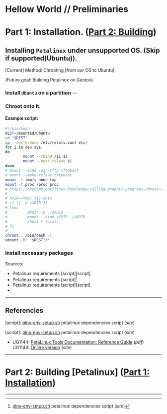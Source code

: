 # Hellow World // Preliminaries

# Part 1: Installation. ([Part 2: Building](#part-2))

## Installing `Petalinux` under unsupported OS. (Skip if supported(Ubuntu)).

[Current] Method: Chrooting [from our OS to Ubuntu].

(Future goal: Building Petalinux on Gentoo)

### Install `Ubuntu` on a partition --

### Chroot onto it.

#### Example script:

```bash
#!/bin/bash
DEST=/mounted/Ubuntu
cd "$DEST"
cp --derference /etc/resolv.conf etc/
for i in dev sys;
do
        mount --rbind /$i $i
        mount --make-rslave $i
done
# mount --bind /var/tftp tftpboot
# mount --make-rslave tftpboot
mount -t tmpfs none tmp
mount -t proc /proc proc
# https://checkmk.com/linux-knowledge/calling-graphic-programs-chroot-environment
#                                                                                                                                                                                                                                              
# XDIR=/tmp/.X11-unix                                                                                                                                                                                                                            
# if [[ -d $XDIR ]]                                                                                                                                                                                                                              
# then                                                                                                                                                                                                                                           
#         mkdir -p ./$XDIR                                                                                                                                                                                                                       
#         mount --bind $XDIR ./$XDIR                                                                                                                                                                                                             
#         xhost + local:                                                                                                                                                                                                                         
# fi                                                                                                                                                                                                                                             
# -                                                                                                                                                                                                                                            
chroot . /bin/bash -l                                                                                                                                                                                                                          
umount -Rl "$DEST"/*
```

### Install necessary packages

Sources:

* Petalinux requirements [script][script].
* Petalinux requirements [script][^script].
* Petalinux requirements [script][script].
* 

---

## Referencies

[script]: [plnx-env-setup.sh](https://support.xilinx.com/s/article/73296?language=en_US) petalinux dependencies script (*site*)

[^script]: [plnx-env-setup.sh](https://support.xilinx.com/s/article/73296?language=en_US) petalinux dependencies script (*site*)

[script]: [plnx-env-setup.sh](https://support.xilinx.com/s/article/73296?language=en_US) petalinux dependencies script (*site*)

* UG1144: [PetaLinux Tools Documentation: Reference Guide](https://www.xilinx.com/support/documentation/sw_manuals/xilinx2020_1/ug1144-petalinux-tools-reference-guide.pdf) (*pdf*)  
UG1144: [Online version](https://docs.xilinx.com/r/en-US/ug1144-petalinux-tools-reference-guide/Overview) (*site*)
---

# Part 2: Building [Petalinux] ([Part 1: Installation](#part-1))

---